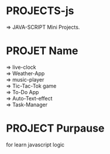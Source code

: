 # PROJECTS-js
=> JAVA-SCRIPT Mini Projects.

# PROJET Name
=> live-clock
<br>
=> Weather-App
<br>
=> music-player
<br>
=> Tic-Tac-Tok game
<br>
=> To-Do App
<br>
=> Auto-Text-effect
<br>
=> Task-Manager
<br>

# PROJECT Purpause
for learn javascript logic
